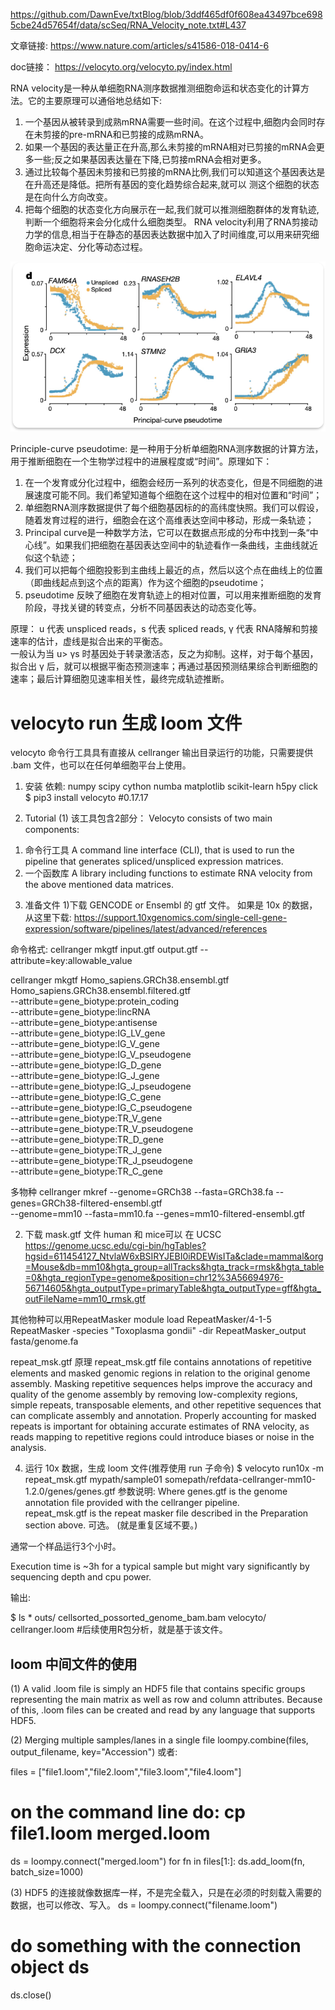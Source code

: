 https://github.com/DawnEve/txtBlog/blob/3ddf465df0f608ea43497bce6985cbe24d57654f/data/scSeq/RNA_Velocity_note.txt#L437 

文章链接:
https://www.nature.com/articles/s41586-018-0414-6

doc链接：
https://velocyto.org/velocyto.py/index.html 


RNA velocity是一种从单细胞RNA测序数据推测细胞命运和状态变化的计算方法。它的主要原理可以通俗地总结如下:

1. 一个基因从被转录到成熟mRNA需要一些时间。在这个过程中,细胞内会同时存在未剪接的pre-mRNA和已剪接的成熟mRNA。
2. 如果一个基因的表达量正在升高,那么未剪接的mRNA相对已剪接的mRNA会更多一些;反之如果基因表达量在下降,已剪接mRNA会相对更多。
3. 通过比较每个基因未剪接和已剪接的mRNA比例,我们可以知道这个基因表达是在升高还是降低。把所有基因的变化趋势综合起来,就可以
测这个细胞的状态是在向什么方向改变。
4. 把每个细胞的状态变化方向展示在一起,我们就可以推测细胞群体的发育轨迹,判断一个细胞将来会分化成什么细胞类型。
RNA velocity利用了RNA剪接动力学的信息,相当于在静态的基因表达数据中加入了时间维度,可以用来研究细胞命运决定、分化等动态过程。

![Alt text](../../paper-figures/Pseudotime_expression_profiles.png)

Principle-curve pseudotime: 是一种用于分析单细胞RNA测序数据的计算方法，用于推断细胞在一个生物学过程中的进展程度或“时间”。原理如下：

1. 在一个发育或分化过程中，细胞会经历一系列的状态变化，但是不同细胞的进展速度可能不同。我们希望知道每个细胞在这个过程中的相对位置和“时间”；
2. 单细胞RNA测序数据提供了每个细胞基因标的的高纬度快照。我们可以假设，随着发育过程的进行，细胞会在这个高维表达空间中移动，形成一条轨迹；
3. Principal curve是一种数学方法，它可以在数据点形成的分布中找到一条“中心线”。如果我们把细胞在基因表达空间中的轨迹看作一条曲线，主曲线就近似这个轨迹；
4. 我们可以把每个细胞投影到主曲线上最近的点，然后以这个点在曲线上的位置（即曲线起点到这个点的距离）作为这个细胞的pseudotime；
5. pseudotime 反映了细胞在发育轨迹上的相对位置，可以用来推断细胞的发育阶段，寻找关键的转变点，分析不同基因表达的动态变化等。

原理：
u 代表 unspliced reads，s 代表 spliced reads, γ 代表 RNA降解和剪接速率的估计，虚线是拟合出来的平衡态。\
一般认为当 u> γs 时基因处于转录激活态，反之为抑制。这样，对于每个基因，拟合出 γ 后，就可以根据平衡态预测速率；再通过基因预测结果综合判断细胞的速率；最后计算细胞见速率相关性，最终完成轨迹推断。

# velocyto run 生成 loom 文件 
velocyto 命令行工具具有直接从 cellranger 输出目录运行的功能，只需要提供 .bam 文件，也可以在任何单细胞平台上使用。
1. 安装
依赖: numpy scipy cython numba matplotlib scikit-learn h5py click
$ pip3 install velocyto  #0.17.17

2. Tutorial
(1) 该工具包含2部分：
Velocyto consists of two main components:
1) 命令行工具
A command line interface (CLI), that is used to run the pipeline that generates spliced/unspliced expression matrices.
2) 一个函数库
A library including functions to estimate RNA velocity from the above mentioned data matrices.

3. 准备文件 
1)下载 GENCODE or Ensembl 的 gtf 文件。
如果是 10x 的数据，从这里下载: https://support.10xgenomics.com/single-cell-gene-expression/software/pipelines/latest/advanced/references

命令格式: cellranger mkgtf input.gtf output.gtf --attribute=key:allowable_value

cellranger mkgtf Homo_sapiens.GRCh38.ensembl.gtf Homo_sapiens.GRCh38.ensembl.filtered.gtf \
                   --attribute=gene_biotype:protein_coding \
                   --attribute=gene_biotype:lincRNA \
                   --attribute=gene_biotype:antisense \
                   --attribute=gene_biotype:IG_LV_gene \
                   --attribute=gene_biotype:IG_V_gene \
                   --attribute=gene_biotype:IG_V_pseudogene \
                   --attribute=gene_biotype:IG_D_gene \
                   --attribute=gene_biotype:IG_J_gene \
                   --attribute=gene_biotype:IG_J_pseudogene \
                   --attribute=gene_biotype:IG_C_gene \
                   --attribute=gene_biotype:IG_C_pseudogene \
                   --attribute=gene_biotype:TR_V_gene \
                   --attribute=gene_biotype:TR_V_pseudogene \
                   --attribute=gene_biotype:TR_D_gene \
                   --attribute=gene_biotype:TR_J_gene \
                   --attribute=gene_biotype:TR_J_pseudogene \
                   --attribute=gene_biotype:TR_C_gene

多物种
cellranger mkref --genome=GRCh38 --fasta=GRCh38.fa --genes=GRCh38-filtered-ensembl.gtf \
                 --genome=mm10 --fasta=mm10.fa --genes=mm10-filtered-ensembl.gtf

2) 下载 mask.gtf 文件
human 和 mice可以 在 UCSC https://genome.ucsc.edu/cgi-bin/hgTables?hgsid=611454127_NtvlaW6xBSIRYJEBI0iRDEWisITa&clade=mammal&org=Mouse&db=mm10&hgta_group=allTracks&hgta_track=rmsk&hgta_table=0&hgta_regionType=genome&position=chr12%3A56694976-56714605&hgta_outputType=primaryTable&hgta_outputType=gff&hgta_outFileName=mm10_rmsk.gtf

其他物种可以用RepeatMasker
module load RepeatMasker/4-1-5
RepeatMasker -species "Toxoplasma gondii"  -dir RepeatMasker_output fasta/genome.fa

repeat_msk.gtf 原理
repeat_msk.gtf file contains annotations of repetitive elements and masked genomic regions in relation to the original genome assembly.
Masking repetitive sequences helps improve the accuracy and quality of the genome assembly by removing low-complexity regions, simple repeats, transposable elements, and other repetitive sequences that can complicate assembly and annotation.
Properly accounting for masked repeats is important for obtaining accurate estimates of RNA velocity, as reads mapping to repetitive regions could introduce biases or noise in the analysis.

4. 运行 10x 数据，生成 loom 文件(推荐使用 run 子命令)
$ velocyto run10x -m repeat_msk.gtf mypath/sample01 somepath/refdata-cellranger-mm10-1.2.0/genes/genes.gtf
参数说明:
Where genes.gtf is the genome annotation file provided with the cellranger pipeline.  
repeat_msk.gtf is the repeat masker file described in the Preparation section above. 可选。
(就是重复区域不要。)

通常一个样品运行3个小时。

Execution time is ~3h for a typical sample but might vary significantly by sequencing depth and cpu power.

输出:

$ ls *
outs/
	cellsorted_possorted_genome_bam.bam
velocyto/
	cellranger.loom #后续使用R包分析，就是基于该文件。


## loom 中间文件的使用 

(1) A valid .loom file is simply an HDF5 file that contains specific groups representing the main matrix as well as row and column attributes. Because of this, .loom files can be created and read by any language that supports HDF5.

(2) Merging multiple samples/lanes in a single file
loompy.combine(files, output_filename, key="Accession")
或者:

files = ["file1.loom","file2.loom","file3.loom","file4.loom"]
# on the command line do: cp file1.loom merged.loom
ds = loompy.connect("merged.loom")
for fn in files[1:]:
    ds.add_loom(fn, batch_size=1000)

(3) HDF5 的连接就像数据库一样，不是完全载入，只是在必须的时刻载入需要的数据，也可以修改、写入。
ds = loompy.connect("filename.loom")
# do something with the connection object ds
ds.close()
